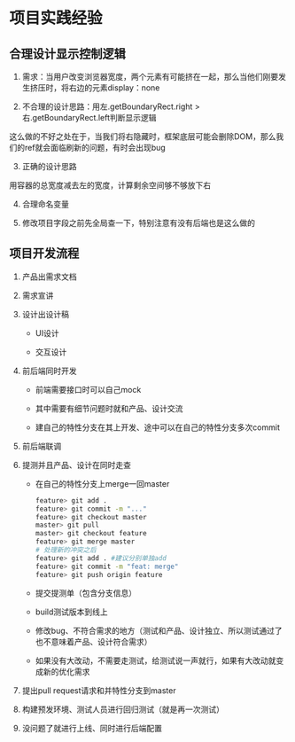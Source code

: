 # 项目实践经验

## 合理设计显示控制逻辑

1. 需求：当用户改变浏览器宽度，两个元素有可能挤在一起，那么当他们刚要发生挤压时，将右边的元素display：none

2. 不合理的设计思路：用左.getBoundaryRect.right > 右.getBoundaryRect.left判断显示逻辑

这么做的不好之处在于，当我们将右隐藏时，框架底层可能会删除DOM，那么我们的ref就会面临刷新的问题，有时会出现bug

3. 正确的设计思路

用容器的总宽度减去左的宽度，计算剩余空间够不够放下右

4. 合理命名变量

5. 修改项目字段之前先全局查一下，特别注意有没有后端也是这么做的

## 项目开发流程

1. 产品出需求文档

2. 需求宣讲

3. 设计出设计稿

    - UI设计

    - 交互设计

4. 前后端同时开发

    - 前端需要接口时可以自己mock

    - 其中需要有细节问题时就和产品、设计交流

    - 建自己的特性分支在其上开发、途中可以在自己的特性分支多次commit

5. 前后端联调

6. 提测并且产品、设计在同时走查

    - 在自己的特性分支上merge一回master

        ```bash
        feature> git add .
        feature> git commit -m "..."
        feature> git checkout master
        master> git pull
        master> git checkout feature
        feature> git merge master
        # 处理新的冲突之后
        feature> git add . #建议分别单独add
        feature> git commit -m "feat: merge"
        feature> git push origin feature
        ```

    - 提交提测单（包含分支信息）

    - build测试版本到线上

    - 修改bug、不符合需求的地方（测试和产品、设计独立、所以测试通过了也不意味着产品、设计符合需求）

    - 如果没有大改动，不需要走测试，给测试说一声就行，如果有大改动就变成新的优化需求

7. 提出pull request请求和并特性分支到master

8. 构建预发环境、测试人员进行回归测试（就是再一次测试）

9. 没问题了就进行上线、同时进行后端配置



